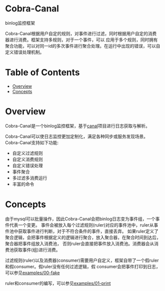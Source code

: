 # Cobra-Canal
binlog监控框架

Cobra-Canal根据用户自定的规则，对事件进行过滤，同时根据用户自定的消费器进行消费。框架支持多规则，对于一个事件，可以
应用于多个规则，同时拥有聚合功能，可以对同一id的多次事件进行聚合处理。在运行中出现的错误，可以自定义错误处理机制。

# Table of Contents

- [Overview](#overview)
- [Concepts](#concepts)

# Overview
Cobra-Canal是一个binlog监控框架，基于[canal](https://github.com/go-mysql-org/go-mysql)项目进行日志获取与解析。

Cobra-Canal可以使日志监控更加定制化，满足各种同步或服务发现场景。Cobra-Canal支持如下功能:
* 自定义过滤规则
* 自定义消费规则
* 自定义错误处理
* 事件聚合
* 多过滤多消费运行
* 丰富的命令

# Concepts
由于mysql可以批量操作，因此Cobra-Canal会把binlog日志变为事件组，一个事件代表一个变更。
事件会被放入每个过滤规则(ruler)对应的事件池中，ruler从事件池中获取事件进行判断，对于不符合条件的事件，直接丢弃。
如果ruler定义了聚合逻辑，会把事件根据定义的逻辑进行聚合，放入聚合器，在聚合时间到达后，聚合器把事件组放入消费池，
否则ruler会直接把事件放入消费池。消费器会从消费池获取事件(组)进行消费。

过滤规则(ruler)以及消费器(consumer)需要用户自定义，框架自带了一个假ruler和假consumer。假ruler没有任何过滤逻辑，假
consumer会把事件打印到日志，可以参见[examples/00-fake](https://github.com/freedkr/cobra-canal/tree/examples/examples/00-fake)

ruler和consumer的编写，可以参见[examples/01-print](https://github.com/freedkr/cobra-canal/tree/examples/examples/01-print)
